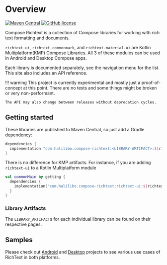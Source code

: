 # Overview

[![Maven Central](https://img.shields.io/maven-central/v/com.halilibo.compose-richtext/richtext-ui.svg?label=Maven%20Central)](https://search.maven.org/search?q=g:%22com.halilibo.compose-richtext%22)
[![GitHub license](https://img.shields.io/badge/license-Apache%20License%202.0-blue.svg?style=flat)](https://www.apache.org/licenses/LICENSE-2.0)

Compose Richtext is a collection of Compose libraries for working with rich text formatting and
documents. 

`richtext-ui`, `richtext-commonmark`, and `richtext-material-ui` are Kotlin Multiplatform(KMP) Compose Libraries.
All 3 of these modules can be used in Android and Desktop Compose apps. 

Each library is documented separately, see the navigation menu for the list. This site also includes
an API reference.

!!! warning
    This project is currently experimental and mostly just a proof-of-concept at this point.
    There are no tests and some things might be broken or very non-performant.

    The API may also change between releases without deprecation cycles.

## Getting started

These libraries are published to Maven Central, so just add a Gradle dependency:

```groovy
dependencies {
  implementation "com.halilibo.compose-richtext:<LIBRARY-ARTIFACT>:${richtext_version}"
}
```

There is no difference for KMP artifacts. For instance, if you are adding `richtext-ui` to a Kotlin Multiplatform module

```kotlin
val commonMain by getting {
  dependencies {
    implementation("com.halilibo.compose-richtext:richtext-ui:${richtext_version}")
  }
}
```

### Library Artifacts

The `LIBRARY_ARTIFACT`s for each individual library can be found on their respective pages.

## Samples

Please check out [Android](https://github.com/halilozercan/compose-richtext/tree/main/android-sample) and [Desktop](https://github.com/halilozercan/compose-richtext/tree/main/desktop-sample)
projects to see various use cases of RichText in both platforms.